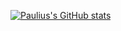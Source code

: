 [![Paulius's GitHub stats](https://github-readme-stats.vercel.app/api?username=Paulius0112)](https://github.com/anuraghazra/github-readme-stats)

